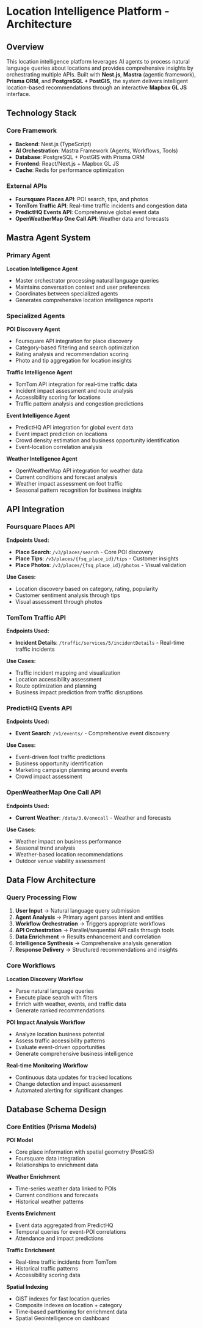 # Location Intelligence Platform - Architecture

## Overview

This location intelligence platform leverages AI agents to process natural language queries about locations and provides comprehensive insights by orchestrating multiple APIs. Built with **Nest.js**, **Mastra** (agentic framework), **Prisma ORM**, and **PostgreSQL + PostGIS**, the system delivers intelligent location-based recommendations through an interactive **Mapbox GL JS** interface.

## Technology Stack

### Core Framework
- **Backend**: Nest.js (TypeScript)
- **AI Orchestration**: Mastra Framework (Agents, Workflows, Tools)
- **Database**: PostgreSQL + PostGIS with Prisma ORM
- **Frontend**: React/Next.js + Mapbox GL JS
- **Cache**: Redis for performance optimization

### External APIs
- **Foursquare Places API**: POI search, tips, and photos
- **TomTom Traffic API**: Real-time traffic incidents and congestion data
- **PredictHQ Events API**: Comprehensive global event data
- **OpenWeatherMap One Call API**: Weather data and forecasts

## Mastra Agent System

### Primary Agent
**Location Intelligence Agent**
- Master orchestrator processing natural language queries
- Maintains conversation context and user preferences
- Coordinates between specialized agents
- Generates comprehensive location intelligence reports

### Specialized Agents

**POI Discovery Agent**
- Foursquare API integration for place discovery
- Category-based filtering and search optimization
- Rating analysis and recommendation scoring
- Photo and tip aggregation for location insights

**Traffic Intelligence Agent**
- TomTom API integration for real-time traffic data
- Incident impact assessment and route analysis
- Accessibility scoring for locations
- Traffic pattern analysis and congestion predictions

**Event Intelligence Agent**
- PredictHQ API integration for global event data
- Event impact prediction on locations
- Crowd density estimation and business opportunity identification
- Event-location correlation analysis

**Weather Intelligence Agent**
- OpenWeatherMap API integration for weather data
- Current conditions and forecast analysis
- Weather impact assessment on foot traffic
- Seasonal pattern recognition for business insights

## API Integration

### Foursquare Places API
**Endpoints Used:**
- **Place Search**: `/v3/places/search` - Core POI discovery
- **Place Tips**: `/v3/places/{fsq_place_id}/tips` - Customer insights
- **Place Photos**: `/v3/places/{fsq_place_id}/photos` - Visual validation

**Use Cases:**
- Location discovery based on category, rating, popularity
- Customer sentiment analysis through tips
- Visual assessment through photos

### TomTom Traffic API
**Endpoints Used:**
- **Incident Details**: `/traffic/services/5/incidentDetails` - Real-time traffic incidents

**Use Cases:**
- Traffic incident mapping and visualization
- Location accessibility assessment
- Route optimization and planning
- Business impact prediction from traffic disruptions

### PredictHQ Events API
**Endpoints Used:**
- **Event Search**: `/v1/events/` - Comprehensive event discovery

**Use Cases:**
- Event-driven foot traffic predictions
- Business opportunity identification
- Marketing campaign planning around events
- Crowd impact assessment

### OpenWeatherMap One Call API
**Endpoints Used:**
- **Current Weather**: `/data/3.0/onecall` - Weather and forecasts

**Use Cases:**
- Weather impact on business performance
- Seasonal trend analysis
- Weather-based location recommendations
- Outdoor venue viability assessment

## Data Flow Architecture

### Query Processing Flow
1. **User Input** → Natural language query submission
2. **Agent Analysis** → Primary agent parses intent and entities
3. **Workflow Orchestration** → Triggers appropriate workflows
4. **API Orchestration** → Parallel/sequential API calls through tools
5. **Data Enrichment** → Results enhancement and correlation
6. **Intelligence Synthesis** → Comprehensive analysis generation
7. **Response Delivery** → Structured recommendations and insights

### Core Workflows

**Location Discovery Workflow**
- Parse natural language queries
- Execute place search with filters
- Enrich with weather, events, and traffic data
- Generate ranked recommendations

**POI Impact Analysis Workflow**
- Analyze location business potential
- Assess traffic accessibility patterns
- Evaluate event-driven opportunities
- Generate comprehensive business intelligence

**Real-time Monitoring Workflow**
- Continuous data updates for tracked locations
- Change detection and impact assessment
- Automated alerting for significant changes

## Database Schema Design

### Core Entities (Prisma Models)

**POI Model**
- Core place information with spatial geometry (PostGIS)
- Foursquare data integration
- Relationships to enrichment data

**Weather Enrichment**
- Time-series weather data linked to POIs
- Current conditions and forecasts
- Historical weather patterns

**Events Enrichment**
- Event data aggregated from PredictHQ
- Temporal queries for event-POI correlations
- Attendance and impact predictions

**Traffic Enrichment**
- Real-time traffic incidents from TomTom
- Historical traffic patterns
- Accessibility scoring data

**Spatial Indexing**
- GiST indexes for fast location queries
- Composite indexes on location + category
- Time-based partitioning for enrichment data
- Spatial Geointelligence on dashboard
